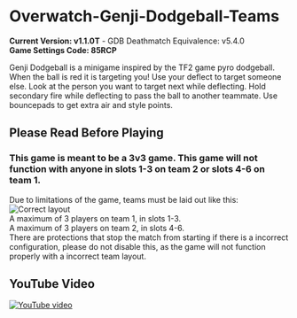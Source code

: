 # Overwatch-Genji-Dodgeball-Teams
**Current Version: v1.1.0T** - GDB Deathmatch Equivalence: v5.4.0  
**Game Settings Code: 85RCP**

Genji Dodgeball is a minigame inspired by the TF2 game pyro dodgeball.
When the ball is red it is targeting you! Use your deflect to target someone else. Look at the person you want to target next while deflecting. Hold secondary fire while deflecting to pass the ball to another teammate. Use bouncepads to get extra air and style points.  

## Please Read Before Playing  
### This game is meant to be a 3v3 game. This game will not function with anyone in slots 1-3 on team 2 or slots 4-6 on team 1.  
Due to limitations of the game, teams must be laid out like this:  
![Correct layout](https://cdn.discordapp.com/attachments/720371417509789728/830655043903684688/Untitled.png)  
A maximum of 3 players on team 1, in slots 1-3.  
A maximum of 3 players on team 2, in slots 4-6.  
There are protections that stop the match from starting if there is a incorrect configuration, please do not disable this, as the game will not function properly with a incorrect team layout.

## YouTube Video
[![YouTube video](http://img.youtube.com/vi/mQmDIZGKKR8/0.jpg)](http://www.youtube.com/watch?v=mQmDIZGKKR8)
